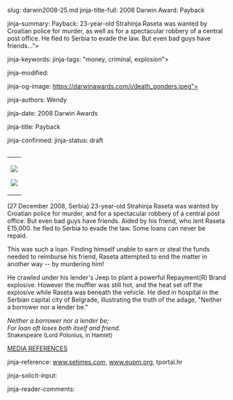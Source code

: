 slug: darwin2008-25.md
jinja-title-full: 2008 Darwin Award: Payback

jinja-summary: Payback: 23-year-old Strahinja Raseta was wanted by Croatian police for murder, as well as for a spectacular robbery of a central post office. He fled to Serbia to evade the law. But even bad guys have friends...">

jinja-keywords:
jinja-tags: "money, criminal, explosion">

jinja-modified:

jinja-og-image: https://darwinawards.com/i/death_ponders.jpeg">

jinja-authors: Wendy

jinja-date: 2008 Darwin Awards


jinja-title: Payback


jinja-confirmed:
jinja-status: draft
<TABLE border=0 align=right><TR><TD align=center>

<A href="/cgi/search.pl?keywords=category%3Dmoney&swishindex=stories.data&show_description=yes&maxdisplay=10&maxresults=50"><IMG src="/i/icon/money.jpg" border=0></A>

<A href="/cgi/search.pl?keywords=category%3Dcriminal&swishindex=stories.data&show_description=yes&maxdisplay=10&maxresults=50"><IMG src="/i/icon/criminal.png" border=0></A>

</TD></TR></TABLE>

<!-- 7.4 / 10 (2231) rewritten -->

(27 December 2008, Serbia) 23-year-old Strahinja Raseta was wanted by
Croatian police for murder, and for a spectacular robbery of a central post
office. But even bad guys have friends.	 Aided by his friend, who lent
Raseta E15,000. he fled to Serbia to evade the law. Some loans can never
be repaid.

This was such a loan. Finding himself unable to earn or steal the funds
needed to reimburse his friend, Raseta attempted to end the matter in
another way -- by murdering him!

He crawled under his lender's Jeep to plant a powerful Repayment(R) Brand
explosive. However the muffler was still hot, and the heat set off the
explosive while Raseta was beneath the vehicle. He died in hospital in the
Serbian capital city of Belgrade, illustrating the truth of the adage,
"Neither a borrower nor a lender be."

<!-- 23-year-old Strahinja Raseta was wanted by Croatian police for murder, as well as for a spectacular robbery of a central post office. He fled to Serbia to evade the law.

But even bad guys have friends. Raseta had a friend, and his friend had lent him E15,000. Some loans can never be repaid. This was such a loan. Finding himself unable to earn or steal the funds needed to reimburse his friend, Raseta attempted to end the matter in another way--by murdering the lender!

He crawled under his creditor's Jeep and planted an explosive. However, the
muffler was still hot, and the heat set off the explosive while Raseta was
beneath the vehicle. He died in hospital the next day in the Serbian
capital city of Belgrade, illustrating the truth of the Shakespearean
adage, "Neither a borrower nor a lender be." -->

<I>
Neither a borrower nor a lender be;<BR>
For loan oft loses both itself and friend.<BR>
</I>
<FONT size=-1>Shakespeare (Lord Polonius, in Hamlet)</FONT>

<A href="http://darwinawards.com/slush/200812/pending20081229-115626.html">MEDIA REFERENCES</A>

jinja-reference: www.setimes.com, www.eupm.org, tportal.hr

jinja-solicit-input:

jinja-reader-comments:



<!--#include file=nav_2008.html -->


